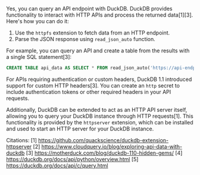Yes, you can query an API endpoint with DuckDB. DuckDB provides functionality to interact with HTTP APIs and process the returned data[1][3]. Here's how you can do it:

1. Use the `httpfs` extension to fetch data from an HTTP endpoint.
2. Parse the JSON response using `read_json_auto` function.

For example, you can query an API and create a table from the results with a single SQL statement[3]:

```sql
CREATE TABLE api_data AS SELECT * FROM read_json_auto('https://api-endpoint.com/data')
```

For APIs requiring authentication or custom headers, DuckDB 1.1 introduced support for custom HTTP headers[3]. You can create an `http` secret to include authentication tokens or other required headers in your API requests.

Additionally, DuckDB can be extended to act as an HTTP API server itself, allowing you to query your DuckDB instance through HTTP requests[1]. This functionality is provided by the `httpserver` extension, which can be installed and used to start an HTTP server for your DuckDB instance.

Citations:
[1] https://github.com/quackscience/duckdb-extension-httpserver
[2] https://www.cloudquery.io/blog/exploring-api-data-with-duckdb
[3] https://motherduck.com/blog/duckdb-110-hidden-gems/
[4] https://duckdb.org/docs/api/python/overview.html
[5] https://duckdb.org/docs/api/c/query.html
